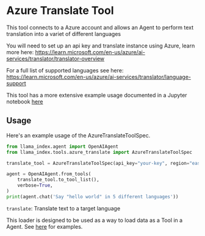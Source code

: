 # Azure Translate Tool

This tool connects to a Azure account and allows an Agent to perform text translation into a variet of different languages

You will need to set up an api key and translate instance using Azure, learn more here: https://learn.microsoft.com/en-us/azure/ai-services/translator/translator-overview

For a full list of supported languages see here: https://learn.microsoft.com/en-us/azure/ai-services/translator/language-support

This tool has a more extensive example usage documented in a Jupyter notebook [here](https://github.com/emptycrown/llama-hub/tree/main/llama_hub/tools/notebooks/azure_speech.ipynb)

## Usage

Here's an example usage of the AzureTranslateToolSpec.

```python
from llama_index.agent import OpenAIAgent
from llama_index.tools.azure_translate import AzureTranslateToolSpec

translate_tool = AzureTranslateToolSpec(api_key="your-key", region="eastus")

agent = OpenAIAgent.from_tools(
    translate_tool.to_tool_list(),
    verbose=True,
)
print(agent.chat('Say "hello world" in 5 different languages'))
```

`translate`: Translate text to a target language

This loader is designed to be used as a way to load data as a Tool in a Agent. See [here](https://github.com/emptycrown/llama-hub/tree/main) for examples.
